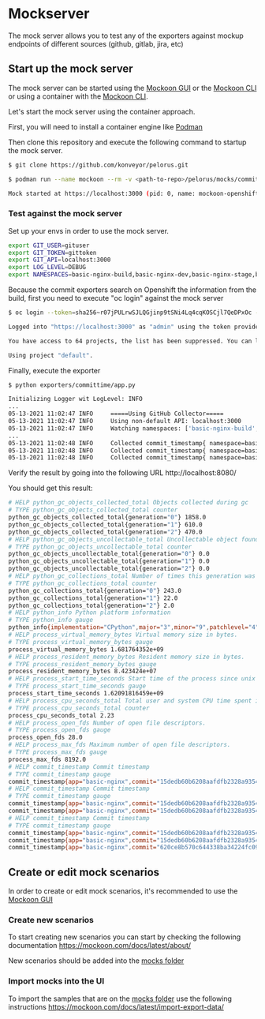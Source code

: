 # Mockserver

The mock server allows you to test any of the exporters against mockup endpoints of different sources (github, gitlab, jira, etc)

## Start up the mock server

The mock server can be started using the [Mockoon GUI](https://mockoon.com/docs/latest/gui-cheat-sheet/) or the [Mockoon CLI](https://github.com/mockoon/cli#installation) or using a container with the [Mockoon CLI](https://hub.docker.com/r/mockoon/cli).

Let's start the mock server using the container approach.

First, you will need to install a container engine like [Podman](https://podman.io/)

Then clone this repository and execute the following command to startup the mock server.

```sh
$ git clone https://github.com/konveyor/pelorus.git
```

```sh
$ podman run --name mockoon --rm -v <path-to-repo>/pelorus/mocks/commitexporter_github.json:/data:z -p 3000:3000 mockoon/cli:latest -d data -i 0

Mock started at https://localhost:3000 (pid: 0, name: mockoon-openshift)
```

### Test against the mock server

Set up your envs in order to use the mock server.

```sh
export GIT_USER=gituser
export GIT_TOKEN=gittoken
export GIT_API=localhost:3000
export LOG_LEVEL=DEBUG
export NAMESPACES=basic-nginx-build,basic-nginx-dev,basic-nginx-stage,basic-nginx-prod
```

Because the commit exporters search on Openshift the information from the build, first you need to execute "oc login" against the mock server

```sh
$ oc login --token=sha256~r07jPULrwSJLQGjinp9tSNi4Lq4cqKOSCjl7QeDPxOc --server=https://localhost:3000

Logged into "https://localhost:3000" as "admin" using the token provided.

You have access to 64 projects, the list has been suppressed. You can list all projects with 'oc projects'

Using project "default".
```
Finally, execute the exporter

```sh
$ python exporters/committime/app.py

Initializing Logger wit LogLevel: INFO
...
05-13-2021 11:02:47 INFO     =====Using GitHub Collector=====
05-13-2021 11:02:47 INFO     Using non-default API: localhost:3000
05-13-2021 11:02:47 INFO     Watching namespaces: ['basic-nginx-build', 'basic-nginx-dev', 'basic-nginx-stage', 'basic-nginx-prod']
...
05-13-2021 11:02:48 INFO     Collected commit_timestamp{ namespace=basic-nginx-build, app=basic-nginx, commit=15dedb60b6208aafdfb2328a93543e3d94500978, image_sha=sha256:c1282f65b5c327db4dcc6cdfb27e91338bd625d119d9ae769318f089d82e35e2 } 1619381788.0
05-13-2021 11:02:48 INFO     Collected commit_timestamp{ namespace=basic-nginx-build, app=basic-nginx, commit=15dedb60b6208aafdfb2328a93543e3d94500978, image_sha=sha256:4a20c8cfa48af3a938462e9cd7bfa0b16abfbc6ba16f0999f3931c79b1130e4b } 1619381788.0
05-13-2021 11:02:48 INFO     Collected commit_timestamp{ namespace=basic-nginx-build, app=basic-nginx, commit=620ce8b570c644338ba34224fc09b2d8a30bca02, image_sha=sha256:71309995e6da43b76079a649b00e0aa8378443e72f1fccc76af0d73d67a7f644 } 1620401174.0
```

Verify the result by going into the following URL http://localhost:8080/ 

You should get this result:

```sh
# HELP python_gc_objects_collected_total Objects collected during gc
# TYPE python_gc_objects_collected_total counter
python_gc_objects_collected_total{generation="0"} 1858.0
python_gc_objects_collected_total{generation="1"} 610.0
python_gc_objects_collected_total{generation="2"} 470.0
# HELP python_gc_objects_uncollectable_total Uncollectable object found during GC
# TYPE python_gc_objects_uncollectable_total counter
python_gc_objects_uncollectable_total{generation="0"} 0.0
python_gc_objects_uncollectable_total{generation="1"} 0.0
python_gc_objects_uncollectable_total{generation="2"} 0.0
# HELP python_gc_collections_total Number of times this generation was collected
# TYPE python_gc_collections_total counter
python_gc_collections_total{generation="0"} 243.0
python_gc_collections_total{generation="1"} 22.0
python_gc_collections_total{generation="2"} 2.0
# HELP python_info Python platform information
# TYPE python_info gauge
python_info{implementation="CPython",major="3",minor="9",patchlevel="4",version="3.9.4"} 1.0
# HELP process_virtual_memory_bytes Virtual memory size in bytes.
# TYPE process_virtual_memory_bytes gauge
process_virtual_memory_bytes 1.681764352e+09
# HELP process_resident_memory_bytes Resident memory size in bytes.
# TYPE process_resident_memory_bytes gauge
process_resident_memory_bytes 8.423424e+07
# HELP process_start_time_seconds Start time of the process since unix epoch in seconds.
# TYPE process_start_time_seconds gauge
process_start_time_seconds 1.62091816459e+09
# HELP process_cpu_seconds_total Total user and system CPU time spent in seconds.
# TYPE process_cpu_seconds_total counter
process_cpu_seconds_total 2.23
# HELP process_open_fds Number of open file descriptors.
# TYPE process_open_fds gauge
process_open_fds 28.0
# HELP process_max_fds Maximum number of open file descriptors.
# TYPE process_max_fds gauge
process_max_fds 8192.0
# HELP commit_timestamp Commit timestamp
# TYPE commit_timestamp gauge
commit_timestamp{app="basic-nginx",commit="15dedb60b6208aafdfb2328a93543e3d94500978",image_sha="sha256:c1282f65b5c327db4dcc6cdfb27e91338bd625d119d9ae769318f089d82e35e2",namespace="basic-nginx-build"} 1.619381788e+09
# HELP commit_timestamp Commit timestamp
# TYPE commit_timestamp gauge
commit_timestamp{app="basic-nginx",commit="15dedb60b6208aafdfb2328a93543e3d94500978",image_sha="sha256:c1282f65b5c327db4dcc6cdfb27e91338bd625d119d9ae769318f089d82e35e2",namespace="basic-nginx-build"} 1.619381788e+09
commit_timestamp{app="basic-nginx",commit="15dedb60b6208aafdfb2328a93543e3d94500978",image_sha="sha256:4a20c8cfa48af3a938462e9cd7bfa0b16abfbc6ba16f0999f3931c79b1130e4b",namespace="basic-nginx-build"} 1.619381788e+09
# HELP commit_timestamp Commit timestamp
# TYPE commit_timestamp gauge
commit_timestamp{app="basic-nginx",commit="15dedb60b6208aafdfb2328a93543e3d94500978",image_sha="sha256:c1282f65b5c327db4dcc6cdfb27e91338bd625d119d9ae769318f089d82e35e2",namespace="basic-nginx-build"} 1.619381788e+09
commit_timestamp{app="basic-nginx",commit="15dedb60b6208aafdfb2328a93543e3d94500978",image_sha="sha256:4a20c8cfa48af3a938462e9cd7bfa0b16abfbc6ba16f0999f3931c79b1130e4b",namespace="basic-nginx-build"} 1.619381788e+09
commit_timestamp{app="basic-nginx",commit="620ce8b570c644338ba34224fc09b2d8a30bca02",image_sha="sha256:71309995e6da43b76079a649b00e0aa8378443e72f1fccc76af0d73d67a7f644",namespace="basic-nginx-build"} 1.620401174e+09
```

## Create or edit mock scenarios

In order to create or edit mock scenarios, it's recommended to use the [Mockoon GUI](https://mockoon.com/docs/latest/gui-cheat-sheet/)

### Create new scenarios

To start creating new scenarios you can start by checking the following documentation https://mockoon.com/docs/latest/about/

New scenarios should be added into the [mocks folder](/mocks)

### Import mocks into the UI

To import the samples that are on the [mocks folder](/mocks/) use the following instructions https://mockoon.com/docs/latest/import-export-data/



